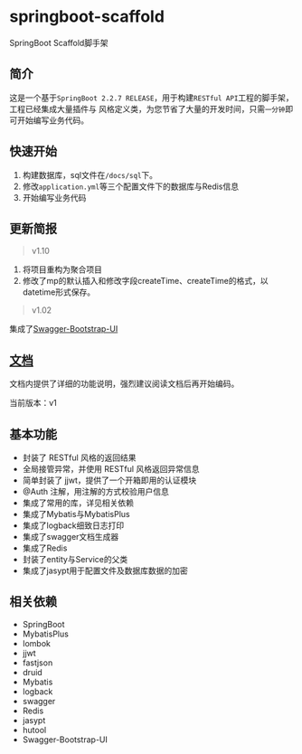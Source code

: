 # springboot-scaffold

SpringBoot Scaffold脚手架

## 简介

这是一个基于`SpringBoot 2.2.7 RELEASE`，用于构建`RESTful API`工程的脚手架，工程已经集成大量插件与 风格定义类，为您节省了大量的开发时间，只需`一分钟`即可开始编写业务代码。

## 快速开始

1. 构建数据库，sql文件在`/docs/sql`下。
2. 修改`application.yml`等三个配置文件下的数据库与Redis信息
3. 开始编写业务代码

## 更新简报

> v1.10
>

1. 将项目重构为聚合项目
2. 修改了mp的默认插入和修改字段createTime、createTime的格式，以datetime形式保存。

> v1.02
>
集成了[Swagger-Bootstrap-UI](https://github.com/xiaoymin/Swagger-Bootstrap-UI)

## [文档](./docs/index.md)

文档内提供了详细的功能说明，强烈建议阅读文档后再开始编码。


当前版本：v1

## 基本功能

- 封装了 RESTful 风格的返回结果
- 全局接管异常，并使用 RESTful 风格返回异常信息
- 简单封装了 jjwt，提供了一个开箱即用的认证模块
- @Auth 注解，用注解的方式校验用户信息
- 集成了常用的库，详见相关依赖
- 集成了Mybatis与MybatisPlus
- 集成了logback细致日志打印
- 集成了swagger文档生成器
- 集成了Redis
- 封装了entity与Service的父类
- 集成了jasypt用于配置文件及数据库数据的加密

## 相关依赖

- SpringBoot
- MybatisPlus
- lombok
- jjwt
- fastjson
- druid
- Mybatis
- logback
- swagger
- Redis
- jasypt
- hutool
- Swagger-Bootstrap-UI

